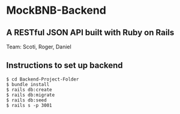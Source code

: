 # MockBNB-Backend

## A RESTful JSON API built with Ruby on Rails

Team: Scoti, Roger, Daniel


## Instructions to set up backend

```
$ cd Backend-Project-Folder
$ bundle install
$ rails db:create
$ rails db:migrate
$ rails db:seed
$ rails s -p 3001
```

